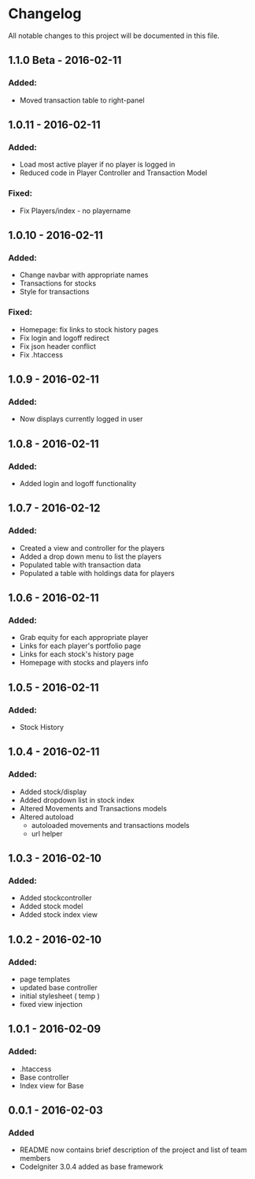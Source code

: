 # Changelog
All notable changes to this project will be documented in this file.
## 1.1.0 Beta - 2016-02-11
### Added:
- Moved transaction table to right-panel

## 1.0.11 - 2016-02-11
### Added:
- Load most active player if no player is logged in
- Reduced code in Player Controller and Transaction Model
### Fixed:
- Fix Players/index - no playername

## 1.0.10 - 2016-02-11
### Added:
- Change navbar with appropriate names
- Transactions for stocks
- Style for transactions
### Fixed:
- Homepage: fix links to stock history pages
- Fix login and logoff redirect
- Fix json header conflict
- Fix .htaccess

## 1.0.9 - 2016-02-11
### Added:
- Now displays currently logged in user

## 1.0.8 - 2016-02-11
### Added:
- Added login and logoff functionality

## 1.0.7 - 2016-02-12
### Added:
- Created a view and controller for the players
- Added a drop down menu to list the players
- Populated table with transaction data
- Populated a table with holdings data for players

## 1.0.6 - 2016-02-11
### Added:
- Grab equity for each appropriate player
- Links for each player's portfolio page
- Links for each stock's history page
- Homepage with stocks and players info

## 1.0.5 - 2016-02-11
### Added:
- Stock History

## 1.0.4 - 2016-02-11
### Added:
- Added stock/display
- Added dropdown list in stock index
- Altered Movements and Transactions models
- Altered autoload
    - autoloaded movements and transactions models
    - url helper

## 1.0.3 - 2016-02-10
### Added:
- Added stockcontroller
- Added stock model
- Added stock index view

## 1.0.2 - 2016-02-10
### Added:
- page templates
- updated base controller
- initial stylesheet ( temp )
- fixed view injection

## 1.0.1 - 2016-02-09
### Added:
- .htaccess
- Base controller
- Index view for Base

## 0.0.1 - 2016-02-03
### Added
- README now contains brief description of the project and list of team members
- CodeIgniter 3.0.4 added as base framework
